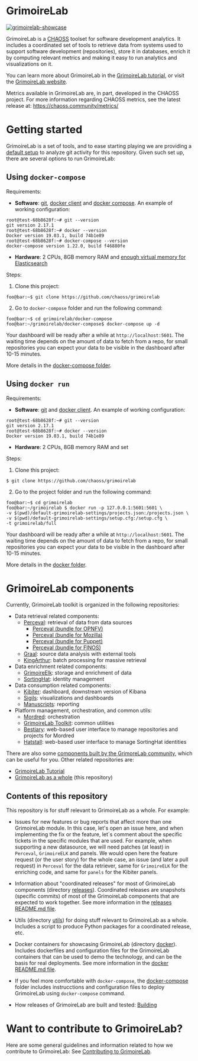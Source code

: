 # GrimoireLab

[![grimoirelab-showcase](https://user-images.githubusercontent.com/25265451/84442403-30dcce80-ac5b-11ea-9f5b-60266d875ebd.png "GrimoireLab | CHAOSS Bitergia Analytics")](https://chaoss.biterg.io/app/kibana#/dashboard/Overview)

GrimoireLab is a [CHAOSS](https://chaoss.community) toolset for software development analytics. It includes a coordinated set of tools
to retrieve data from systems used to support software development (repositories), store it in databases,
enrich it by computing relevant metrics and making it easy to run analytics and visualizations on it.

You can learn more about GrimoireLab in the [GrimoireLab tutorial](https://chaoss.github.io/grimoirelab-tutorial/),
or visit the [GrimoireLab website](https://chaoss.github.io/grimoirelab).

Metrics available in GrimoireLab are, in part, developed in the CHAOSS project. For more information regarding CHAOSS metrics, see the latest release at: https://chaoss.community/metrics/

# Getting started

GrimoireLab is a set of tools, and to ease starting playing we are providing a [default setup](default-grimoirelab-settings)
to analyze git activity for this repository. Given such set up, there are several options to run GrimoireLab:

## Using `docker-compose`

Requirements: 
* **Software**: [git](https://git-scm.com/), [docker client](https://docs.docker.com/install/) and [docker compose](https://docs.docker.com/compose/install/). An example of working configuration:
```console
root@test-68b8628f:~# git --version
git version 2.17.1
root@test-68b8628f:~# docker --version
Docker version 19.03.1, build 74b1e89
root@test-68b8628f:~# docker-compose --version
docker-compose version 1.22.0, build f46880fe
```
* **Hardware**: 2 CPUs, 8GB memory RAM and [enough virtual memory for Elasticsearch](https://www.elastic.co/guide/en/elasticsearch/reference/current/vm-max-map-count.html) 

Steps:
1. Clone this project:
```console
foo@bar:~$ git clone https://github.com/chaoss/grimoirelab
```
2. Go to `docker-compose` folder and run the following command:
```console
foo@bar:~$ cd grimoirelab/docker-compose
foo@bar:~/grimoirelab/docker-compose$ docker-compose up -d
```

Your dashboard will be ready after a while at `http://localhost:5601`. The waiting time depends on the amount of data to fetch from a repo, for small repositories you can expect your data to be visible in the dashboard after 10-15 minutes.

More details in the [docker-compose folder](./docker-compose/README.md).

## Using `docker run`

Requirements: 
* **Software**: [git](https://git-scm.com/) and [docker client](https://docs.docker.com/install/). An example of working configuration:
```console
root@test-68b8628f:~# git --version
git version 2.17.1
root@test-68b8628f:~# docker --version
Docker version 19.03.1, build 74b1e89
```
* **Hardware**: 2 CPUs, 8GB memory RAM and set

Steps:
1. Clone this project:
```console
$ git clone https://github.com/chaoss/grimoirelab
```
2. Go to the project folder and run the following command:
```console
foo@bar:~$ cd grimoirelab
foo@bar:~/grimoirelab $ docker run -p 127.0.0.1:5601:5601 \
-v $(pwd)/default-grimoirelab-settings/projects.json:/projects.json \
-v $(pwd)/default-grimoirelab-settings/setup.cfg:/setup.cfg \
-t grimoirelab/full
```

Your dashboard will be ready after a while at `http://localhost:5601`. The waiting time depends on the amount of data to fetch from a repo, for small repositories you can expect your data to be visible in the dashboard after 10-15 minutes.

More details in the [docker folder](./docker/README.md).

# GrimoireLab components

Currently, GrimoireLab toolkit is organized in the following repositories:

* Data retrieval related components:
  * [Perceval](https://github.com/chaoss/grimoirelab-perceval): retrieval of data from data sources
    * [Perceval (bundle for OPNFV)](https://github.com/chaoss/grimoirelab-perceval-opnfv)
    * [Perceval (bundle for Mozilla)](https://github.com/chaoss/grimoirelab-perceval-mozilla)
    * [Perceval (bundle for Puppet)](https://github.com/chaoss/grimoirelab-perceval-puppet)
    * [Perceval (bundle for FINOS)](https://github.com/Bitergia/grimoirelab-perceval-finos)
  * [Graal](https://github.com/chaoss/grimoirelab-graal): source data analysis with external tools
  * [KingArthur](https://github.com/chaoss/grimoirelab-kingarthur): batch processing for massive retrieval
* Data enrichment related components:
  * [GrimoireElk](https://github.com/chaoss/grimoirelab-elk): storage and enrichment of data
  * [SortingHat](https://github.com/chaoss/grimoirelab-sortinghat): identity management
* Data consumption related components:
  * [Kibiter](https://github.com/chaoss/grimoirelab-kibiter): dashboard, downstream version of Kibana
  * [Sigils](https://github.com/chaoss/grimoirelab-sigils): visualizations and dashboards
  * [Manuscripts](https://github.com/chaoss/grimoirelab-manuscripts): reporting
* Platform management, orchestration, and common utils:
  * [Mordred](https://github.com/chaoss/grimoirelab-mordred): orchestration
  * [GrimoireLab Toolkit](https://github.com/chaoss/grimoirelab-toolkit): common utilities
  * [Bestiary](https://github.com/chaoss/grimoirelab-bestiary): web-based user interface to manage repositories and projects for Mordred
  * [Hatstall](https://github.com/chaoss/grimoirelab-hatstall): web-based user interface to manage SortingHat identities

There are also some [components built by the GrimoreLab community](community_components.md),
which can be useful for you. Other related repositories are:
* [GrimoireLab Tutorial](https://github.com/chaoss/grimoirelab-tutorial)
* [GrimoireLab as a whole](https://github.com/chaoss/grimoirelab) (this repository)

## Contents of this repository

This repository is for stuff relevant to GrimoireLab as a whole. For example:

* Issues for new features or bug reports that affect more than one GrimoireLab module. In this case, let's open an issue here, and when implementing the fix or the feature, let´s comment about the specific tickets in the specific modules that are used. For example, when supporting a new datasource, we will need patches (at least) in `Perceval`, `GrimoireELK` and panels. We would open here the feature request (or the user story) for the whole case, an issue (and later a pull request) in `Perceval` for the data retriever, same for `GrimoireELK` for the enriching code, and same for `panels` for the Kibiter panels.

* Information about "coordinated releases" for most of GrimoireLab components
(directory [releases](releases)).
Coordinated releases are snapshots (specific commits)
of most of the GrimoireLab components that are expected to work together.
See more information in the [releases README.md file](releases/README.md).

* Utils (directory [utils](utils)) for doing stuff relevant to GrimoireLab
as a whole.
Includes a script to produce Python packages for a coordinated release, etc.

* Docker containers for showcasing GrimoireLab (directory [docker](docker)).
Includes dockerfiles and configuration files for the GrimoireLab containers
that can be used to demo the technology, and can be the basis for real
deployments. See more information in the [docker README.md file](docker/README.md).

* If you feel more comfortable with `docker-compose`, the [docker-compose](docker-compose)
folder includes instrucctions and configuration files to deploy GrimoireLab using
`docker-compose` command.

* How releases of GrimoireLab are built and tested: [Building](BUILDING.md)

# Want to contribute to GrimoireLab?

Here are some general guidelines and information related to how we contribute to GrimoireLab: See [Contributing to GrimoireLab](https://github.com/chaoss/grimoirelab/blob/master/CONTRIBUTING.md).